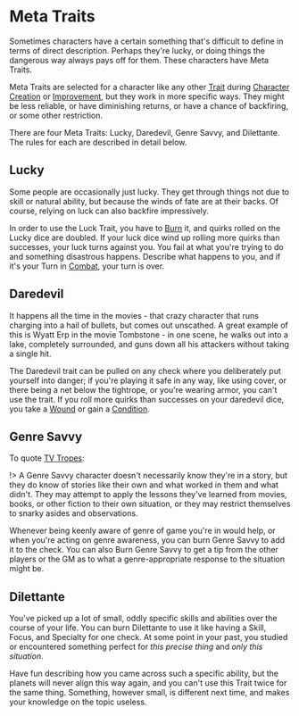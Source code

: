 # Meta Traits

Sometimes characters have a certain something that's difficult to define in terms of direct description. Perhaps they're lucky, or doing things the dangerous way always pays off for them. These characters have Meta Traits.

Meta Traits are selected for a character like any other [Trait](Traits.md) during [Character Creation](CCSummary.md) or [Improvement](Advancement.md), but they work in more specific ways. They might be less reliable, or have diminishing returns, or have a chance of backfiring, or some other restriction.

There are four Meta Traits: Lucky, Daredevil, Genre Savvy, and Dilettante. The rules for each are described in detail below.

## Lucky

Some people are occasionally just lucky. They get through things not due to skill or natural ability, but because the winds of fate are at their backs. Of course, relying on luck can also backfire impressively.

In order to use the Luck Trait, you have to [Burn](Burn.md) it, and quirks rolled on the Lucky dice are doubled. If your luck dice wind up rolling more quirks than successes, your luck turns against you. You fail at what you're trying to do and something disastrous happens. Describe what happens to you, and if it's your Turn in [Combat](Combat.md), your turn is over.

## Daredevil

It happens all the time in the movies - that crazy character that runs charging into a hail of bullets, but comes out unscathed. A great example of this is Wyatt Erp in the movie Tombstone - in one scene, he walks out into a lake, completely surrounded, and guns down all his attackers without taking a single hit.

The Daredevil trait can be pulled on any check where you deliberately put yourself into danger; if you're playing it safe in any way, like using cover, or there being a net below the tightrope, or you're wearing armor, you can't use the trait. If you roll more quirks than successes on your daredevil dice, you take a [Wound](WoundThreshold.md) or gain a [Condition](Conditions.md).

## Genre Savvy

To quote [TV Tropes](https://tvtropes.org/pmwiki/pmwiki.php/Main/GenreSavvy):

!> A Genre Savvy character doesn't necessarily know they're in a story, but they do know of stories like their own and what worked in them and what didn't. They may attempt to apply the lessons they've learned from movies, books, or other fiction to their own situation, or they may restrict themselves to snarky asides and observations.

Whenever being keenly aware of genre of game you're in would help, or when you're acting on genre awareness, you can burn Genre Savvy to add it to the check. You can also Burn Genre Savvy to get a tip from the other players or the GM as to what a genre-appropriate response to the situation might be.

## Dilettante

You've picked up a lot of small, oddly specific skills and abilities over the course of your life. You can burn Dilettante to use it like having a Skill, Focus, and Specialty for one check. At some point in your past, you studied or encountered something perfect for *this precise thing* and *only this situation*. 

Have fun describing how you came across such a specific ability, but the planets will never align this way again, and you can't use this Trait twice for the same thing. Something, however small, is different next time, and makes your knowledge on the topic useless.
